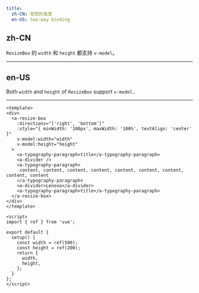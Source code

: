 ```yaml
title:
  zh-CN: 受控的高宽
  en-US: two-way binding
```

## zh-CN

`ResizeBox` 的 `width` 和 `height` 都支持 `v-model`。

---

## en-US

Both `width` and `height` of `ResizeBox` support `v-model`..

---

```vue
<template>
<div>
  <a-resize-box
    :directions="['right', 'bottom']"
    :style="{ minWidth: '100px', maxWidth: '100%', textAlign: 'center' }"
    v-model:width="width"
    v-model:height="height"
  >
    <a-typography-paragraph>title</a-typography-paragraph>
    <a-divider />
    <a-typography-paragraph>
     content, content, content, content, content, content, content, content, content
    </a-typography-paragraph>
    <a-divider>Lenovo</a-divider>
    <a-typography-paragraph>title</a-typography-paragraph>
  </a-resize-box>
</div>
</template>

<script>
import { ref } from 'vue';

export default {
  setup() {
    const width = ref(500);
    const height = ref(200);
    return {
      width,
      height,
    };
  }
};
</script>
```
